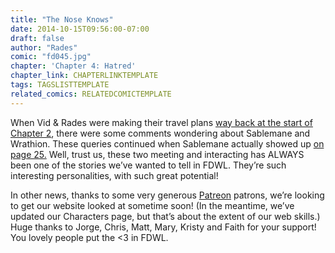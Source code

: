 ```yaml
---
title: "The Nose Knows"
date: 2014-10-15T09:56:00-07:00
draft: false
author: "Rades"
comic: "fd045.jpg"
chapter: 'Chapter 4: Hatred'
chapter_link: CHAPTERLINKTEMPLATE
tags: TAGSLISTTEMPLATE
related_comics: RELATEDCOMICTEMPLATE
---
```


When Vid &amp; Rades were making their travel plans <a href="/comic/hit-m-for-map/">way back at the start of Chapter 2</a>, there were some comments wondering about Sablemane and Wrathion. These queries continued when Sablemane actually showed up <a href="/comic/old-friends/">on page 25.</a> Well, trust us, these two meeting and interacting has ALWAYS been one of the stories we’ve wanted to tell in FDWL. They’re such interesting personalities, with such great potential!


In other news, thanks to some very generous [Patreon](http://www.patreon.com/fromdraenor) patrons, we’re looking to get our website looked at sometime soon! (In the meantime, we’ve updated our Characters page, but that’s about the extent of our web skills.) Huge thanks to Jorge, Chris, Matt, Mary, Kristy and Faith for your support! You lovely people put the &lt;3 in FDWL.

